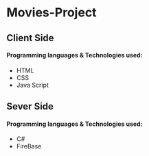 # Movies-Project
## Client Side
#### Programming languages & Technologies used:
- HTML
- CSS
- Java Script

## Sever Side
#### Programming languages & Technologies used:
- C#
- FireBase

